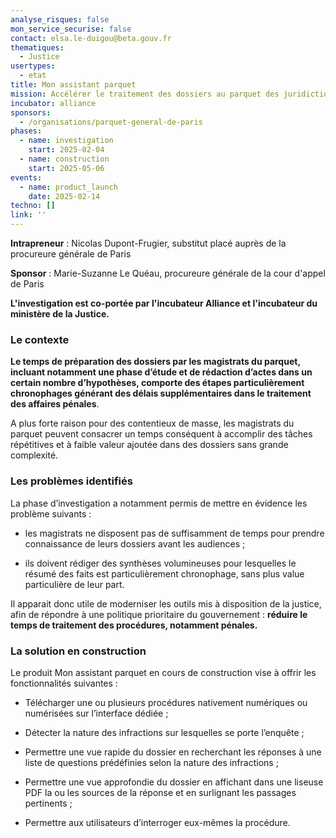 ```yaml
---
analyse_risques: false
mon_service_securise: false
contact: elsa.le-duigou@beta.gouv.fr
thematiques:
  - Justice
usertypes:
  - etat
title: Mon assistant parquet
mission: Accélérer le traitement des dossiers au parquet des juridictions relevant de la Cour d'appel de Paris afin de raccourcir les délais de procédure et optimiser le temps de travail des magistrats.
incubator: alliance
sponsors:
  - /organisations/parquet-general-de-paris
phases:
  - name: investigation
    start: 2025-02-04
  - name: construction
    start: 2025-05-06
events:
  - name: product_launch
    date: 2025-02-14
techno: []
link: ''
---
```



**Intrapreneur** : Nicolas Dupont-Frugier, substitut placé auprès de la procureure générale de Paris

 **Sponsor** : Marie-Suzanne Le Quéau, procureure générale de la cour d'appel de Paris

**L'investigation est co-portée par l'incubateur Alliance et l'incubateur du ministère de la Justice.**


### Le contexte

**Le temps de préparation des dossiers par les magistrats du parquet, incluant notamment une phase d’étude et de rédaction d’actes dans un certain nombre d’hypothèses, comporte des étapes particulièrement chronophages générant des délais supplémentaires dans le traitement des affaires pénales**.

A plus forte raison pour des contentieux de masse, les magistrats du parquet peuvent consacrer un temps conséquent à accomplir des tâches répétitives et à faible valeur ajoutée dans des dossiers sans grande complexité.

### Les problèmes identifiés

La phase d’investigation a notamment permis de mettre en évidence les problème suivants :

* les magistrats ne disposent pas de suffisamment de temps pour prendre connaissance de leurs dossiers avant les audiences ;

* ils doivent rédiger des synthèses volumineuses pour lesquelles le résumé des faits est particulièrement chronophage, sans plus value particulière de leur part.

Il apparait donc utile de moderniser les outils mis à disposition de la justice, afin de répondre à une politique prioritaire du gouvernement : **réduire le temps de traitement des procédures, notamment pénales.**

### La solution en construction

Le produit Mon assistant parquet en cours de construction vise à offrir les fonctionnalités suivantes : 

* Télécharger une ou plusieurs procédures nativement numériques ou numérisées sur l’interface dédiée ;

* Détecter la nature des infractions sur lesquelles se porte l’enquête ;

* Permettre une vue rapide du dossier en recherchant les réponses à une liste de questions prédéfinies selon la nature des infractions ;

* Permettre une vue approfondie du dossier en affichant dans une liseuse PDF la ou les sources de la réponse et en surlignant les passages pertinents ;

* Permettre aux utilisateurs d’interroger eux-mêmes la procédure.

